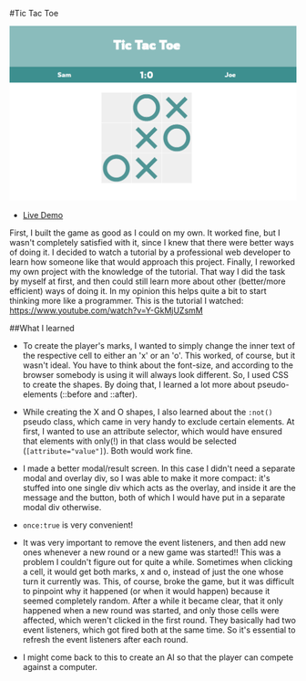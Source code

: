#Tic Tac Toe

![Screenshot](tic-tac-toe_screenshot.png)

- [Live Demo](https://bayoura.github.io/tic-tac-toe/)

First, I built the game as good as I could on my own. It worked fine, but I wasn't completely satisfied with it, since I knew that there were better ways of doing it. I decided to watch a tutorial by a professional web developer to learn how someone like that would approach this project. Finally, I reworked my own project with the knowledge of the tutorial. That way I did the task by myself at first, and then could still learn more about other (better/more efficient) ways of doing it. In my opinion this helps quite a bit to start thinking more like a programmer. 
This is the tutorial I watched: https://www.youtube.com/watch?v=Y-GkMjUZsmM

##What I learned
- To create the player's marks, I wanted to simply change the inner text of the respective cell to either an 'x' or an 'o'. This worked, of course, but it wasn't ideal. You have to think about the font-size, and according to the browser somebody is using it will always look different. So, I used CSS to create the shapes. By doing that, I learned a lot more about pseudo-elements (::before and ::after).
- While creating the X and O shapes, I also learned about the `:not()` pseudo class, which came in very handy to exclude certain elements. At first, I wanted to use an attribute selector, which would have ensured that elements with only(!) in that class would be selected (`[attribute="value"]`). Both would work fine.
- I made a better modal/result screen. In this case I didn't need a separate modal and overlay div, so I was able to make it more compact: it's stuffed into one single div which acts as the overlay, and inside it are the message and the button, both of which I would have put in a separate modal div otherwise.
- `once:true` is very convenient!
- It was very important to remove the event listeners, and then add new ones whenever a new round or a new game was started!! This was a problem I couldn't figure out for quite a while. Sometimes when clicking a cell, it would get both marks, x and o, instead of just the one whose turn it currently was. This, of course, broke the game, but it was difficult to pinpoint why it happened (or when it would happen) because it seemed completely random. After a while it became clear, that it only happened when a new round was started, and only those cells were affected, which weren't clicked in the first round. They basically had two event listeners, which got fired both at the same time. So it's essential to refresh the event listeners after each round.

- I might come back to this to create an AI so that the player can compete against a computer.